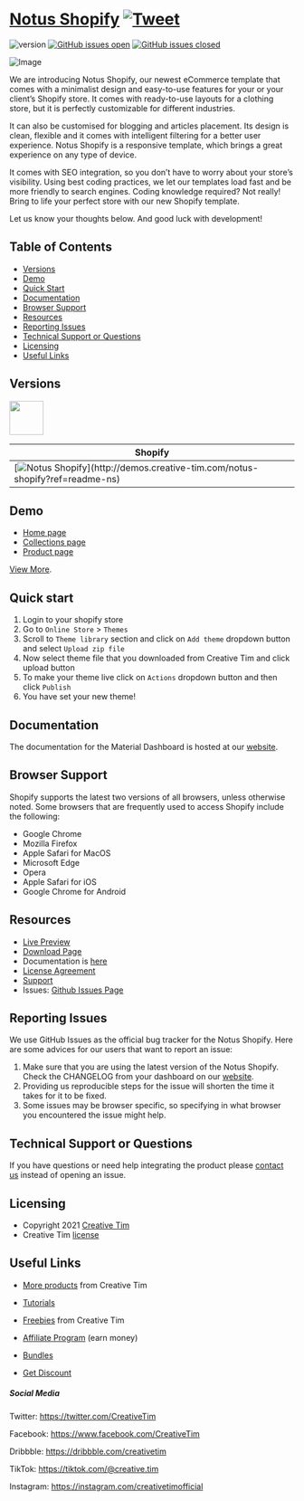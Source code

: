 # [Notus Shopify](https://creativetim.myshopify.com/?ref=readme-ns) [![Tweet](https://img.shields.io/twitter/url/http/shields.io.svg?style=social&logo=twitter)](https://twitter.com/intent/tweet?url=https://www.creative-tim.com/product/notus-shopify&text=Check%Notus%Shopify%202%20made%20by%20@CreativeTim%20#uikit%20#shopify%20#ecommerce%20#html%20https://www.creative-tim.com/product/notus-shopify)

![version](https://img.shields.io/badge/version-1.0.0-blue.svg) [![GitHub issues open](https://img.shields.io/github/issues/creativetimofficial/notus-shopify.svg)](https://github.com/creativetimofficial/ct-notus-shopify/issues?q=is%3Aopen+is%3Aissue) [![GitHub issues closed](https://img.shields.io/github/issues-closed-raw/creativetimofficial/notus-shopify.svg)](https://github.com/creativetimofficial/ct-notus-shopify/issues?q=is%3Aissue+is%3Aclosed)

![Image](https://s3.amazonaws.com/creativetim_bucket/products/540/original/notus-shopify.jpg)

We are introducing Notus Shopify, our newest eCommerce template that comes with a minimalist design and easy-to-use features for your or your client’s Shopify store. It comes with ready-to-use layouts for a clothing store, but it is perfectly customizable for different industries. 

It can also be customised for blogging and articles placement. Its design is clean, flexible and it comes with intelligent filtering for a better user experience.
Notus Shopify is a responsive template, which brings a great experience on any type of device. 

It comes with SEO integration, so you don’t have to worry about your store’s visibility. Using best coding practices, we let our templates load fast and be more friendly to search engines.
Coding knowledge required? Not really! Bring to life your perfect store with our new Shopify template.

Let us know your thoughts below. And good luck with development!

## Table of Contents

* [Versions](#versions)
* [Demo](#demo)
* [Quick Start](#quick-start)
* [Documentation](#documentation)
* [Browser Support](#browser-support)
* [Resources](#resources)
* [Reporting Issues](#reporting-issues)
* [Technical Support or Questions](#technical-support-or-questions)
* [Licensing](#licensing)
* [Useful Links](#useful-links)

## Versions

[<img src="https://rawcdn.githack.com/creativetimofficial/public-assets/a3216841c7336208e780e15575e5e0e05a72019f/logos/shopify-logo.jpg" width="60" height="60" />](https://www.creative-tim.com/product/notus-shopify?ref=readme-ns)

| Shopify |
| --- |
| [![Notus Shopify](https://s3.amazonaws.com/creativetim_bucket/products/540/thumb/notus-shopify.jpg?)](http://demos.creative-tim.com/notus-shopify?ref=readme-ns)

## Demo

- [Home page](https://creativetim.myshopify.com/?ref=readme-ns)
- [Collections page](https://creativetim.myshopify.com/collections/all?ref=readme-ns)
- [Product page](https://creativetim.myshopify.com/products/backstrap-side-stripe-trousers?ref=readme-ns)

[View More](https://creativetim.myshopify.com?ref=readme-ns).

## Quick start

1. Login to your shopify store 
2. Go to `Online Store` > `Themes`  
3. Scroll to `Theme library` section and click on `Add theme` dropdown button and select `Upload zip file`
4. Now select theme file that you downloaded from Creative Tim and click upload button
5. To make your theme live click on `Actions` dropdown button and then click `Publish`
6. You have set your new theme!

## Documentation
The documentation for the Material Dashboard is hosted at our [website](https://www.creative-tim.com/learning-lab/bootstrap/overview/material-dashboard?ref=readme-md2).

## Browser Support
Shopify supports the latest two versions of all browsers, unless otherwise noted. Some browsers that are frequently used to access Shopify include the following:

- Google Chrome
- Mozilla Firefox
- Apple Safari for MacOS
- Microsoft Edge
- Opera
- Apple Safari for iOS
- Google Chrome for Android

## Resources
- [Live Preview](https://creativetim.myshopify.com?ref=readme-ns)
- [Download Page](https://www.creative-tim.com/product/notus-shopify?ref=readme-ns)
- Documentation is [here](https://www.creative-tim.com/learning-lab/bootstrap/overview/material-dashboard?ref=readme-md2)
- [License Agreement](https://www.creative-tim.com/license?ref=readme-md2)
- [Support](https://www.creative-tim.com/contact-us?ref=readme-md2)
- Issues: [Github Issues Page](https://github.com/creativetimofficial/ct-notus-shopify/issues)

## Reporting Issues
We use GitHub Issues as the official bug tracker for the Notus Shopify. Here are some advices for our users that want to report an issue:

1. Make sure that you are using the latest version of the Notus Shopify. Check the CHANGELOG from your dashboard on our [website](https://www.creative-tim.com/product/notus-shopify?ref=readme-ns).
2. Providing us reproducible steps for the issue will shorten the time it takes for it to be fixed.
3. Some issues may be browser specific, so specifying in what browser you encountered the issue might help.

## Technical Support or Questions

If you have questions or need help integrating the product please [contact us](https://www.creative-tim.com/contact-us?ref=readme-ns) instead of opening an issue.

## Licensing

- Copyright 2021 [Creative Tim](https://www.creative-tim.com?ref=readme-ns)
- Creative Tim [license](https://www.creative-tim.com/license?ref=readme-ns)

## Useful Links

- [More products](https://www.creative-tim.com/templates?ref=readme-sudp) from Creative Tim

- [Tutorials](https://www.youtube.com/channel/UCVyTG4sCw-rOvB9oHkzZD1w)

- [Freebies](https://www.creative-tim.com/bootstrap-themes/free?ref=readme-sudp) from Creative Tim

- [Affiliate Program](https://www.creative-tim.com/affiliates/new?ref=readme-sudp) (earn money)

- [Bundles](https://www.creative-tim.com/bundles)

- [Get Discount](https://www.creative-tim.com/coupon)

##### Social Media

Twitter: <https://twitter.com/CreativeTim>

Facebook: <https://www.facebook.com/CreativeTim>

Dribbble: <https://dribbble.com/creativetim>

TikTok: <https://tiktok.com/@creative.tim>

Instagram: <https://instagram.com/creativetimofficial>
